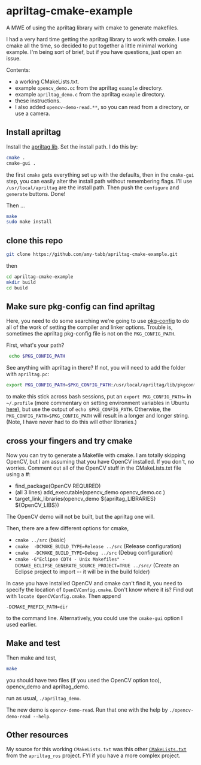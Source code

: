# apriltag-cmake-example
A MWE of using the apriltag library with cmake to generate makefiles.

I had a very hard time getting the apriltag library to work with cmake.  I use cmake all the time, so decided to put together a little minimal working example.  I'm being sort of brief, but if you have questions, just open an issue.

Contents:
- a working CMakeLists.txt.
- example `opencv_demo.cc` from the apriltag `example` directory.
- example `apriltag_demo.c` from the apriltag `example` directory.
- these instructions. 
- I also added `opencv-demo-read.**`, so you can read from a directory, or use a camera.

## Install apriltag
Install the [apriltag lib](https://github.com/AprilRobotics/apriltag.git). Set the install path.  I do this by:

````bash
cmake .
cmake-gui . 
````
 
the first `cmake` gets everything set up with the defaults, then in the `cmake-gui` step, you can easily alter the install path without remembering flags.  I'll use `/usr/local/apriltag` are the install path.  Then push the `configure` and `generate` buttons.  Done!

Then ... 

````bash
make
sudo make install
````

## clone this repo

````bash
git clone https://github.com/amy-tabb/apriltag-cmake-example.git

````

then 

````bash
cd apriltag-cmake-example
mkdir build
cd build
````

## Make sure pkg-config can find apriltag
Here, you need to do some searching we're going to use [pkg-config](https://www.freedesktop.org/wiki/Software/pkg-config/) to do all of the work of setting the compiler and linker options.  Trouble is, sometimes the apriltag pkg-config file is not on the `PKG_CONFIG_PATH`. 

First, what's your path?

````bash
 echo $PKG_CONFIG_PATH
````

See anything with apriltag in there?  If not, you will need to add the folder with `apriltag.pc`:

````bash
export PKG_CONFIG_PATH=$PKG_CONFIG_PATH:/usr/local/apriltag/lib/pkgconfig
````

to make this stick across bash sessions, put an `export PKG_CONFIG_PATH=` in `~/.profile` (more commentary on setting environment variables in Ubuntu [here](https://help.ubuntu.com/community/EnvironmentVariables)), but use the output of  `echo $PKG_CONFIG_PATH`.  Otherwise, the `PKG_CONFIG_PATH=$PKG_CONFIG_PATH` will result in a longer and longer string.  (Note, I have never had to do this will other libraries.)


## cross your fingers and try cmake  

Now you can try to generate a Makefile with cmake. I am totally skipping OpenCV, but I am assuming that you have OpenCV installed.  If you don't, no worries.  Comment out all of the OpenCV stuff in the CMakeLists.txt file using a #:

- find_package(OpenCV REQUIRED)
- (all 3 lines) add_executable(opencv_demo
opencv_demo.cc
)
- target_link_libraries(opencv_demo ${apriltag_LIBRARIES} ${OpenCV_LIBS})

The OpenCV demo will not be built, but the apriltag one will.  

Then, there are a few different options for cmake, 

- `cmake ../src`  (basic)
- `cmake  -DCMAKE_BUILD_TYPE=Release ../src` (Release configuration)
- `cmake  -DCMAKE_BUILD_TYPE=Debug ../src` (Debug configuration)
- `cmake -G"Eclipse CDT4 - Unix Makefiles" -DCMAKE_ECLIPSE_GENERATE_SOURCE_PROJECT=TRUE ../src/` (Create an Eclipse project to import -- it will be in the build folder)

In case you have installed OpenCV and cmake can't find it, you need to specify the location of `OpenCVConfig.cmake`.  Don't know where it is?   Find out with `locate OpenCVConfig.cmake`.  Then append

`-DCMAKE_PREFIX_PATH=dir`

to the command line.  Alternatively, you could use the `cmake-gui` option I used earlier.

## Make and test

Then make and test, 

````bash
make
````

you should have two files (if you used the OpenCV option too), opencv_demo and apriltag_demo.

run as usual, `./apriltag_demo`.

The new demo is `opencv-demo-read`.  Run that one with the help by `./opencv-demo-read --help`.

## Other resources

My source for this working `CMakeLists.txt` was this other [`CMakeLists.txt`](https://github.com/AprilRobotics/apriltag_ros/blob/master/apriltag_ros/CMakeLists.txt) from the `apriltag_ros` project. FYI if you have a more complex project. 

